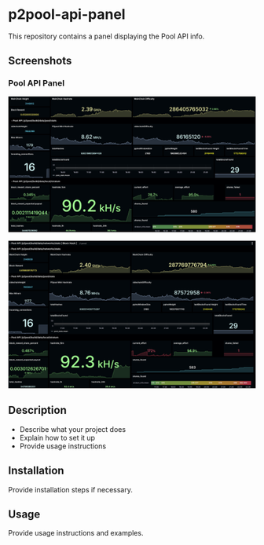 # p2pool-api-panel

This repository contains a panel displaying the Pool API info.

## Screenshots

### Pool API Panel
![Pool API Panel](screenshots/Screenshot%202024-05-15%20214323.png)

![Another Screenshot](screenshots/Screenshot%202024-05-15%20224046.png)

## Description
- Describe what your project does
- Explain how to set it up
- Provide usage instructions

## Installation
Provide installation steps if necessary.

## Usage
Provide usage instructions and examples.
